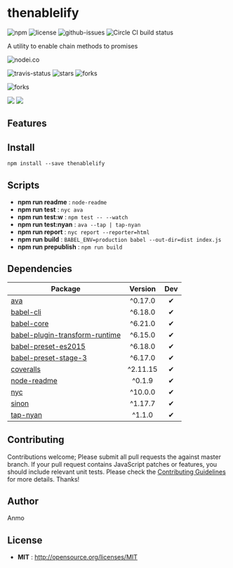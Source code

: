 # thenablelify

![npm](https://img.shields.io/npm/v/thenablelify.svg) ![license](https://img.shields.io/npm/l/thenablelify.svg) ![github-issues](https://img.shields.io/github/issues/Anmo/thenablelify.svg)  ![Circle CI build status](https://circleci.com/gh/Anmo/thenablelify.svg?style=svg)

A utility to enable chain methods to promises

![nodei.co](https://nodei.co/npm/thenablelify.png?downloads=true&downloadRank=true&stars=true)

![travis-status](https://img.shields.io/travis/Anmo/thenablelify.svg)
![stars](https://img.shields.io/github/stars/Anmo/thenablelify.svg)
![forks](https://img.shields.io/github/forks/Anmo/thenablelify.svg)

![forks](https://img.shields.io/github/forks/Anmo/thenablelify.svg)

![](https://david-dm.org/Anmo/thenablelify/status.svg)
![](https://david-dm.org/Anmo/thenablelify/dev-status.svg)

## Features


## Install

`npm install --save thenablelify`


## Scripts

 - **npm run readme** : `node-readme`
 - **npm run test** : `nyc ava`
 - **npm run test:w** : `npm test -- --watch`
 - **npm run test:nyan** : `ava --tap | tap-nyan`
 - **npm run report** : `nyc report --reporter=html`
 - **npm run build** : `BABEL_ENV=production babel --out-dir=dist index.js`
 - **npm run prepublish** : `npm run build`

## Dependencies

Package | Version | Dev
--- |:---:|:---:
[ava](https://www.npmjs.com/package/ava) | ^0.17.0 | ✔
[babel-cli](https://www.npmjs.com/package/babel-cli) | ^6.18.0 | ✔
[babel-core](https://www.npmjs.com/package/babel-core) | ^6.21.0 | ✔
[babel-plugin-transform-runtime](https://www.npmjs.com/package/babel-plugin-transform-runtime) | ^6.15.0 | ✔
[babel-preset-es2015](https://www.npmjs.com/package/babel-preset-es2015) | ^6.18.0 | ✔
[babel-preset-stage-3](https://www.npmjs.com/package/babel-preset-stage-3) | ^6.17.0 | ✔
[coveralls](https://www.npmjs.com/package/coveralls) | ^2.11.15 | ✔
[node-readme](https://www.npmjs.com/package/node-readme) | ^0.1.9 | ✔
[nyc](https://www.npmjs.com/package/nyc) | ^10.0.0 | ✔
[sinon](https://www.npmjs.com/package/sinon) | ^1.17.7 | ✔
[tap-nyan](https://www.npmjs.com/package/tap-nyan) | ^1.1.0 | ✔


## Contributing

Contributions welcome; Please submit all pull requests the against master branch. If your pull request contains JavaScript patches or features, you should include relevant unit tests. Please check the [Contributing Guidelines](contributng.md) for more details. Thanks!

## Author

Anmo

## License

 - **MIT** : http://opensource.org/licenses/MIT
